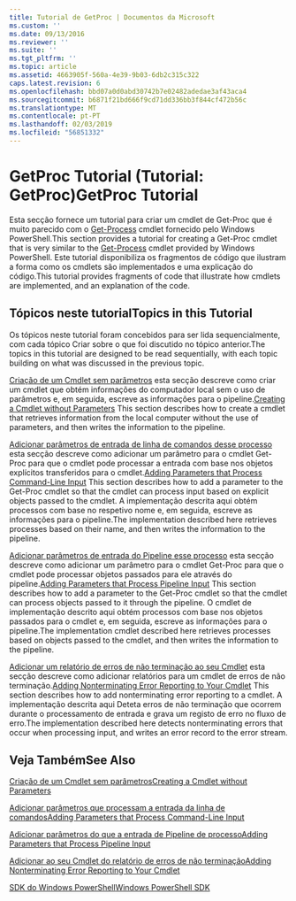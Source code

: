 ```yaml
---
title: Tutorial de GetProc | Documentos da Microsoft
ms.custom: ''
ms.date: 09/13/2016
ms.reviewer: ''
ms.suite: ''
ms.tgt_pltfrm: ''
ms.topic: article
ms.assetid: 4663905f-560a-4e39-9b03-6db2c315c322
caps.latest.revision: 6
ms.openlocfilehash: bbd07a0d0abd30742b7e02482adedae3af43aca4
ms.sourcegitcommit: b6871f21bd666f9cd71dd336bb3f844cf472b56c
ms.translationtype: MT
ms.contentlocale: pt-PT
ms.lasthandoff: 02/03/2019
ms.locfileid: "56851332"
---
```

# <a name="getproc-tutorial"></a><span data-ttu-id="485bd-102">GetProc Tutorial (Tutorial: GetProc)</span><span class="sxs-lookup"><span data-stu-id="485bd-102">GetProc Tutorial</span></span>

<span data-ttu-id="485bd-103">Esta secção fornece um tutorial para criar um cmdlet de Get-Proc que é muito parecido com o [Get-Process](/powershell/module/Microsoft.PowerShell.Management/Get-Process) cmdlet fornecido pelo Windows PowerShell.</span><span class="sxs-lookup"><span data-stu-id="485bd-103">This section provides a tutorial for creating a Get-Proc cmdlet that is very similar to the [Get-Process](/powershell/module/Microsoft.PowerShell.Management/Get-Process) cmdlet provided by Windows PowerShell.</span></span> <span data-ttu-id="485bd-104">Este tutorial disponibiliza os fragmentos de código que ilustram a forma como os cmdlets são implementados e uma explicação do código.</span><span class="sxs-lookup"><span data-stu-id="485bd-104">This tutorial provides fragments of code that illustrate how cmdlets are implemented, and an explanation of the code.</span></span>

## <a name="topics-in-this-tutorial"></a><span data-ttu-id="485bd-105">Tópicos neste tutorial</span><span class="sxs-lookup"><span data-stu-id="485bd-105">Topics in this Tutorial</span></span>

<span data-ttu-id="485bd-106">Os tópicos neste tutorial foram concebidos para ser lida sequencialmente, com cada tópico Criar sobre o que foi discutido no tópico anterior.</span><span class="sxs-lookup"><span data-stu-id="485bd-106">The topics in this tutorial are designed to be read sequentially, with each topic building on what was discussed in the previous topic.</span></span>

<span data-ttu-id="485bd-107">[Criação de um Cmdlet sem parâmetros](./creating-a-cmdlet-without-parameters.md) esta secção descreve como criar um cmdlet que obtém informações do computador local sem o uso de parâmetros e, em seguida, escreve as informações para o pipeline.</span><span class="sxs-lookup"><span data-stu-id="485bd-107">[Creating a Cmdlet without Parameters](./creating-a-cmdlet-without-parameters.md) This section describes how to create a cmdlet that retrieves information from the local computer without the use of parameters, and then writes the information to the pipeline.</span></span>

<span data-ttu-id="485bd-108">[Adicionar parâmetros de entrada de linha de comandos desse processo](./adding-parameters-that-process-command-line-input.md) esta secção descreve como adicionar um parâmetro para o cmdlet Get-Proc para que o cmdlet pode processar a entrada com base nos objetos explícitos transferidos para o cmdlet.</span><span class="sxs-lookup"><span data-stu-id="485bd-108">[Adding Parameters that Process Command-Line Input](./adding-parameters-that-process-command-line-input.md) This section describes how to add a parameter to the Get-Proc cmdlet so that the cmdlet can process input based on explicit objects passed to the cmdlet.</span></span> <span data-ttu-id="485bd-109">A implementação descrita aqui obtém processos com base no respetivo nome e, em seguida, escreve as informações para o pipeline.</span><span class="sxs-lookup"><span data-stu-id="485bd-109">The implementation described here retrieves processes based on their name, and then writes the information to the pipeline.</span></span>

<span data-ttu-id="485bd-110">[Adicionar parâmetros de entrada do Pipeline esse processo](./adding-parameters-that-process-pipeline-input.md) esta secção descreve como adicionar um parâmetro para o cmdlet Get-Proc para que o cmdlet pode processar objetos passados para ele através do pipeline.</span><span class="sxs-lookup"><span data-stu-id="485bd-110">[Adding Parameters that Process Pipeline Input](./adding-parameters-that-process-pipeline-input.md) This section describes how to add a parameter to the Get-Proc cmdlet so that the cmdlet can process objects passed to it through the pipeline.</span></span> <span data-ttu-id="485bd-111">O cmdlet de implementação descrito aqui obtém processos com base nos objetos passados para o cmdlet e, em seguida, escreve as informações para o pipeline.</span><span class="sxs-lookup"><span data-stu-id="485bd-111">The implementation cmdlet described here retrieves processes based on objects passed to the cmdlet, and then writes the information to the pipeline.</span></span>

<span data-ttu-id="485bd-112">[Adicionar um relatório de erros de não terminação ao seu Cmdlet](./adding-non-terminating-error-reporting-to-your-cmdlet.md) esta secção descreve como adicionar relatórios para um cmdlet de erros de não terminação.</span><span class="sxs-lookup"><span data-stu-id="485bd-112">[Adding Nonterminating Error Reporting to Your Cmdlet](./adding-non-terminating-error-reporting-to-your-cmdlet.md) This section describes how to add nonterminating error reporting to a cmdlet.</span></span> <span data-ttu-id="485bd-113">A implementação descrita aqui Deteta erros de não terminação que ocorrem durante o processamento de entrada e grava um registo de erro no fluxo de erro.</span><span class="sxs-lookup"><span data-stu-id="485bd-113">The implementation described here detects nonterminating errors that occur when processing input, and writes an error record to the error stream.</span></span>

## <a name="see-also"></a><span data-ttu-id="485bd-114">Veja Também</span><span class="sxs-lookup"><span data-stu-id="485bd-114">See Also</span></span>

[<span data-ttu-id="485bd-115">Criação de um Cmdlet sem parâmetros</span><span class="sxs-lookup"><span data-stu-id="485bd-115">Creating a Cmdlet without Parameters</span></span>](./creating-a-cmdlet-without-parameters.md)

[<span data-ttu-id="485bd-116">Adicionar parâmetros que processam a entrada da linha de comandos</span><span class="sxs-lookup"><span data-stu-id="485bd-116">Adding Parameters that Process Command-Line Input</span></span>](./adding-parameters-that-process-command-line-input.md)

[<span data-ttu-id="485bd-117">Adicionar parâmetros do que a entrada de Pipeline de processo</span><span class="sxs-lookup"><span data-stu-id="485bd-117">Adding Parameters that Process Pipeline Input</span></span>](./adding-parameters-that-process-pipeline-input.md)

[<span data-ttu-id="485bd-118">Adicionar ao seu Cmdlet do relatório de erros de não terminação</span><span class="sxs-lookup"><span data-stu-id="485bd-118">Adding Nonterminating Error Reporting to Your Cmdlet</span></span>](./adding-non-terminating-error-reporting-to-your-cmdlet.md)

[<span data-ttu-id="485bd-119">SDK do Windows PowerShell</span><span class="sxs-lookup"><span data-stu-id="485bd-119">Windows PowerShell SDK</span></span>](../windows-powershell-reference.md)
